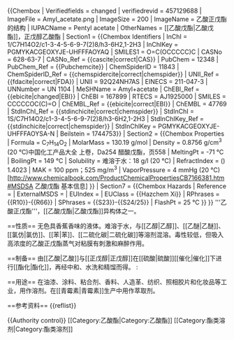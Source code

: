 {{Chembox
| Verifiedfields = changed
| verifiedrevid = 457129688
| ImageFile = Amyl_acetate.png
| ImageSize = 200
| ImageName = 乙酸正戊酯的结构
| IUPACName = Pentyl acetate
| OtherNames = [[乙酸戊酯|乙酸戊酯]]，正戊醇乙酸酯
| Section1 = {{Chembox Identifiers
|  InChI = 1/C7H14O2/c1-3-4-5-6-9-7(2)8/h3-6H2,1-2H3
|  InChIKey = PGMYKACGEOXYJE-UHFFFAOYAQ
|  SMILES1 = O=C(OCCCCC)C
|  CASNo = 628-63-7
|  CASNo_Ref = {{cascite|correct|CAS}}
|  PubChem = 12348
|  PubChem_Ref = {{Pubchemcite}}
|  ChemSpiderID = 11843
|  ChemSpiderID_Ref = {{chemspidercite|correct|chemspider}}
|  UNII_Ref = {{fdacite|correct|FDA}}
|  UNII = 92Q24NH7AS
|  EINECS = 211-047-3
|  UNNumber = UN 1104
|  MeSHName = Amyl+acetate
|  ChEBI_Ref = {{ebicite|changed|EBI}}
|  ChEBI = 167899
|  RTECS = AJ1925000
|  SMILES = CCCCCOC(C)=O
|  ChEMBL_Ref = {{ebicite|correct|EBI}}
|  ChEMBL = 47769
|  StdInChI_Ref = {{stdinchicite|correct|chemspider}}
|  StdInChI = 1S/C7H14O2/c1-3-4-5-6-9-7(2)8/h3-6H2,1-2H3
|  StdInChIKey_Ref = {{stdinchicite|correct|chemspider}}
|  StdInChIKey = PGMYKACGEOXYJE-UHFFFAOYSA-N
|  Beilstein = 1744753}}
| Section2 = {{Chembox Properties
|  Formula = C<sub>7</sub>H<sub>14</sub>O<sub>2</sub>
|  MolarMass = 130.19 g/mol
|  Density = 0.8756 g/cm<sup>3</sup> (20 °C)<ref name="zghg">中国化工产品大全 上卷，Da254 醋酸戊酯，页558</ref>
|  MeltingPt = -71 °C
|  BoilingPt = 149 °C<ref name="zghg" />
|  Solubility = 难溶于水：18 g/l (20 °C)<ref name="zghg" />
|  RefractIndex = (<math>\ n_D^{20}</math>) 1.4023<ref name="zghg" />
|  MAK = 100 ppm；525 mg/m<sup>3</sup><ref name="zghg" />
|  VaporPressure = 4 mmHg (20 °C)<ref name="cb">[http://www.chemicalbook.com/ProductChemicalPropertiesCB7166381.htm#MSDSA 乙酸戊酯 基本信息]</ref>
  }}
| Section7 = {{Chembox Hazards
|  Reference = 
|  ExternalMSDS = 
|  EUIndex = 
|  EUClass = {{Hazchem Xi}}<ref name="cb" />
|  RPhrases = {{R10}}-{{R66}}<ref name="cb" />
|  SPhrases = {{S23}}-{{S24/25}}<ref name="cb" />
|  FlashPt = 25 °C<ref name="zghg" />
  }}
}}
'''乙酸正戊酯'''，[[乙酸戊酯|乙酸戊酯]]异构体之一。

==性质==
无色具香蕉香味的液体。难溶于水，与[[乙醇|乙醇]]、[[乙醚|乙醚]]、[[氯仿|氯仿]]、[[苯|苯]]、[[二硫化碳|二硫化碳]]等溶剂混溶。毒性较低，但吸入高浓度的乙酸正戊酯蒸气对粘膜有刺激和麻醉作用。

==制备==
由[[乙酸|乙酸]]与[[正戊醇|正戊醇]]在[[硫酸|硫酸]][[催化|催化]]下进行[[酯化|酯化]]，再经中和、水洗和精馏而得。
:<math>\ CH_3COOH+CH_3(CH_2)_4OH \ \xrightarrow {H_2SO_4} \ </math><math>\ CH_3COO(CH_2)_4CH_3+H_2O</math>

==用途==
在油漆、涂料、粘合剂、香料、人造革、纺织、照相胶片和化妆品等工业，用作溶剂。在[[青霉素|青霉素]]生产中用作萃取剂。

==参考资料==
{{reflist}}

{{Authority control}}
[[Category:乙酸酯|Category:乙酸酯]]
[[Category:酯类溶剂|Category:酯类溶剂]]